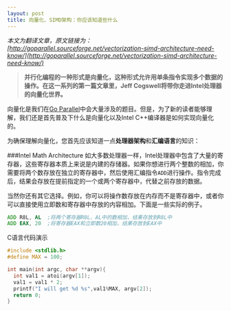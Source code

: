 ```yaml
---
layout: post
title: 向量化、SIMD架构：你应该知道些什么
---
```


*本文为翻译文章，原文链接为：[http://goparallel.sourceforge.net/vectorization-simd-architecture-need-know/](http://goparallel.sourceforge.net/vectorization-simd-architecture-need-know/)*

>**并行化编程的一种形式是向量化，这种形式允许用单条指令实现多个数据的操作。在这一系列的第一篇文章里，Jeff Cogswell将带你走进Intel处理器的向量化世界。**

向量化是我们在[Go Parallel](http://goparallel.sourceforge.net/)中会大量涉及的题目。但是，为了新的读者能够理解，我们还是首先普及下什么是向量化以及Intel C++编译器是如何实现向量化的。

为确保理解向量化，您首先应该知道一点**处理器架构**和**汇编语言**的知识：

###Intel Math Architecture
如大多数处理器一样，Intel处理器中包含了大量的寄存器，这些寄存器本质上来说是内建的存储器。如果你想进行两个整数的相加，你需要将两个数存放在独立的寄存器中，然后使用汇编指令`ADD`进行操作。指令完成后，结果会存放在提前指定的一个或两个寄存器中，代替之前存放的数据。

当然你还有其它选择。例如，你可以将操作数存放在内存而不是寄存器中，或者你可以直接使用立即数和寄存器中存放的内容相加。下面是一些实际的例子。

```asm
ADD R8L, AL  ;将两个寄存器R8L、AL中的数相加，结果存放到R8L中
ADD EAX, 20  ;将寄存器EAX和立即数20相加，结果存放到EAX中
```

C语言代码演示


```c++
#include <stdlib.h>
#define MAX = 100;

int main(int argc, char **argv){
  int val1 = atoi(argv[1]);
  val1 = val1 * 2;
  printf("I will get %d %s",val1%MAX, argv[2]);
  return 0;
}
```
